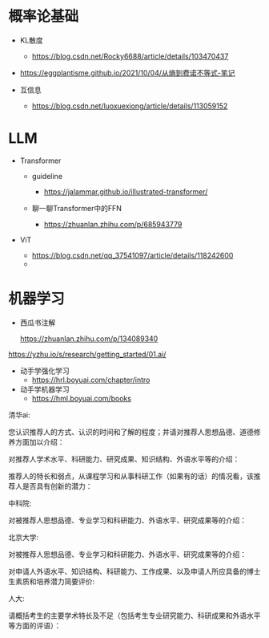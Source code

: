 # 概率论基础

- KL散度
  - https://blog.csdn.net/Rocky6688/article/details/103470437

- https://eggplantisme.github.io/2021/10/04/从熵到费诺不等式-笔记

- 互信息
  - https://blog.csdn.net/luoxuexiong/article/details/113059152



# LLM

- Transformer
  - guideline
    - https://jalammar.github.io/illustrated-transformer/
  
  - 聊一聊Transformer中的FFN
    - https://zhuanlan.zhihu.com/p/685943779
  
- ViT
  - https://blog.csdn.net/qq_37541097/article/details/118242600
  - 

# 机器学习

- 西瓜书注解

  https://zhuanlan.zhihu.com/p/134089340



https://yzhu.io/s/research/getting_started/01.ai/



- 动手学强化学习
  - https://hrl.boyuai.com/chapter/intro
- 动手学机器学习
  - https://hml.boyuai.com/books





清华ai:

您认识推荐人的方式、认识的时间和了解的程度；并请对推荐人思想品德、道德修养方面加以介绍：

对推荐人学术水平、科研能力、研究成果、知识结构、外语水平等的介绍：

推荐人的特长和弱点，从课程学习和从事科研工作（如果有的话）的情况看，该推荐人是否具有创新的潜力：

中科院:

对被推荐人思想品德、专业学习和科研能力、外语水平、研究成果等的介绍：

北京大学:

对被推荐人思想品德、专业学习和科研能力、外语水平、研究成果等的介绍：

对申请人外语水平、知识结构、科研能力、工作成果、以及申请人所应具备的博士生素质和培养潜力简要评价:

人大:

请概括考生的主要学术特长及不足（包括考生专业研究能力、科研成果和外语水平等方面的评语）：
